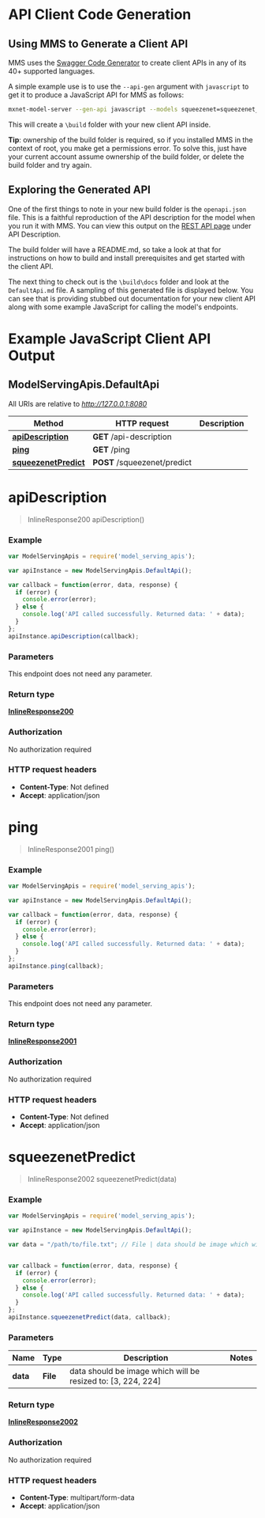 # API Client Code Generation

## Using MMS to Generate a Client API

MMS uses the [Swagger Code Generator](https://github.com/swagger-api/swagger-codegen) to create client APIs in any of its 40+ supported languages.

A simple example use is to use the `--api-gen` argument with `javascript` to get it to produce a JavaScript API for MMS as follows:

```bash
mxnet-model-server --gen-api javascript --models squeezenet=squeezenet_v1.1.model
```
This will create a `\build` folder with your new client API inside.

**Tip**: ownership of the build folder is required, so if you installed MMS in the context of root, you make get a permissions error. To solve this, just have your current account assume ownership of the build folder, or delete the build folder and try again.

## Exploring the Generated API

One of the first things to note in your new build folder is the `openapi.json` file. This is a faithful reproduction of the API description for the model when you run it with MMS. You can view this output on the [REST API page](rest_api.md) under API Description.

The build folder will have a README.md, so take a look at that for instructions on how to build and install prerequisites and get started with the client API.

The next thing to check out is the `\build\docs` folder and look at the `DefaultApi.md` file. A sampling of this generated file is displayed below. You can see that is providing stubbed out documentation for your new client API along with some example JavaScript for calling the model's endpoints.


# Example JavaScript Client API Output

## ModelServingApis.DefaultApi

All URIs are relative to *http://127.0.0.1:8080*

Method | HTTP request | Description
------------- | ------------- | -------------
[**apiDescription**](DefaultApi.md#apiDescription) | **GET** /api-description |
[**ping**](DefaultApi.md#ping) | **GET** /ping |
[**squeezenetPredict**](DefaultApi.md#squeezenetPredict) | **POST** /squeezenet/predict |


<a name="apiDescription"></a>
# **apiDescription**
> InlineResponse200 apiDescription()



### Example
```javascript
var ModelServingApis = require('model_serving_apis');

var apiInstance = new ModelServingApis.DefaultApi();

var callback = function(error, data, response) {
  if (error) {
    console.error(error);
  } else {
    console.log('API called successfully. Returned data: ' + data);
  }
};
apiInstance.apiDescription(callback);
```

### Parameters
This endpoint does not need any parameter.

### Return type

[**InlineResponse200**](InlineResponse200.md)

### Authorization

No authorization required

### HTTP request headers

 - **Content-Type**: Not defined
 - **Accept**: application/json

<a name="ping"></a>
# **ping**
> InlineResponse2001 ping()



### Example
```javascript
var ModelServingApis = require('model_serving_apis');

var apiInstance = new ModelServingApis.DefaultApi();

var callback = function(error, data, response) {
  if (error) {
    console.error(error);
  } else {
    console.log('API called successfully. Returned data: ' + data);
  }
};
apiInstance.ping(callback);
```

### Parameters
This endpoint does not need any parameter.

### Return type

[**InlineResponse2001**](InlineResponse2001.md)

### Authorization

No authorization required

### HTTP request headers

 - **Content-Type**: Not defined
 - **Accept**: application/json

<a name="squeezenetPredict"></a>
# **squeezenetPredict**
> InlineResponse2002 squeezenetPredict(data)



### Example
```javascript
var ModelServingApis = require('model_serving_apis');

var apiInstance = new ModelServingApis.DefaultApi();

var data = "/path/to/file.txt"; // File | data should be image which will be resized to: [3, 224, 224]


var callback = function(error, data, response) {
  if (error) {
    console.error(error);
  } else {
    console.log('API called successfully. Returned data: ' + data);
  }
};
apiInstance.squeezenetPredict(data, callback);
```

### Parameters

Name | Type | Description  | Notes
------------- | ------------- | ------------- | -------------
 **data** | **File**| data should be image which will be resized to: [3, 224, 224] |

### Return type

[**InlineResponse2002**](InlineResponse2002.md)

### Authorization

No authorization required

### HTTP request headers

 - **Content-Type**: multipart/form-data
 - **Accept**: application/json
